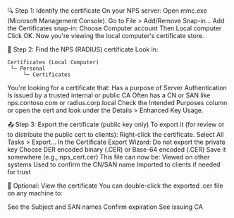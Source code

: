 🔍 Step 1: Identify the certificate
On your NPS server:
Open mmc.exe (Microsoft Management Console).
Go to File > Add/Remove Snap-in...
Add the Certificates snap-in:
Choose Computer account
Then Local computer
Click OK.
Now you're viewing the local computer's certificate store.

🔎 Step 2: Find the NPS (RADIUS) certificate
Look in:

```
Certificates (Local Computer)
 └─ Personal
     └─ Certificates
```

You're looking for a certificate that:
Has a purpose of Server Authentication
Is issued by a trusted internal or public CA
Often has a CN or SAN like nps.contoso.com or radius.corp.local
Check the Intended Purposes column or open the cert and look under the Details > Enhanced Key Usage.

📤 Step 3: Export the certificate (public key only)
To export it (for review or to distribute the public cert to clients):
Right-click the certificate.
Select All Tasks > Export...
In the Certificate Export Wizard:
Do not export the private key
Choose DER encoded binary (.CER) or Base-64 encoded (.CER)
Save it somewhere (e.g., nps_cert.cer)
This file can now be:
Viewed on other systems
Used to confirm the CN/SAN name
Imported to clients if needed for trust

🧪 Optional: View the certificate
You can double-click the exported .cer file on any machine to:

See the Subject and SAN names
Confirm expiration
See issuing CA